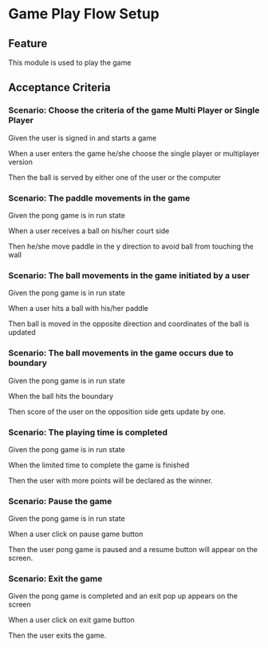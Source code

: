 # Game Play Flow Setup

## Feature

This module is used to play the game

## Acceptance Criteria

### Scenario: Choose the criteria of the game Multi Player or Single Player

  Given the user is signed in and starts a game

  When a user enters the game he/she choose the single player or multiplayer version

  Then the ball is served by either one of the user or the computer

### Scenario: The paddle movements in the game

  Given the pong game is in run state

  When a user receives a ball on his/her court side

  Then he/she move paddle in the y direction to avoid ball from touching the wall
  
### Scenario: The ball movements in the game initiated by a user

  Given the pong game is in run state

  When a user hits a ball with his/her paddle

  Then ball is moved in the opposite direction and coordinates of the ball is updated
  
### Scenario: The ball movements in the game occurs due to boundary

  Given the pong game is in run state

  When the ball hits the boundary

  Then score of the user on the opposition side gets update by one.
  
### Scenario: The playing time is completed

  Given the pong game is in run state

  When the limited time to complete the game is finished

  Then the user with more points will be declared as the winner.
  
### Scenario: Pause the game

  Given the pong game is in run state
  
  When a user click on pause game button

  Then the user pong game is paused and a resume button will appear on the screen.
  
### Scenario: Exit the game

  Given the pong game is completed and an exit pop up appears on the screen

  When a user click on exit game button

  Then the user exits the game.
